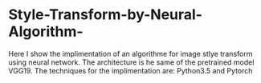 # Style-Transform-by-Neural-Algorithm-
Here I show the implimentation of an algorithme for image stlye transform using neural network. The architecture is he same of the pretrained model VGG19. The techniques for the implimentation are: Python3.5 and Pytorch 
